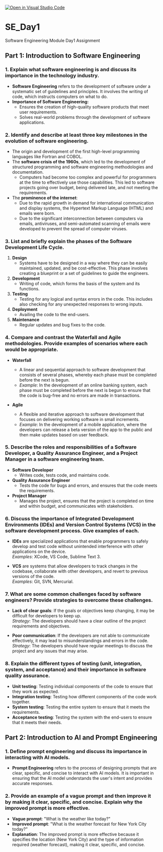 [![Open in Visual Studio Code](https://classroom.github.com/assets/open-in-vscode-2e0aaae1b6195c2367325f4f02e2d04e9abb55f0b24a779b69b11b9e10269abc.svg)](https://classroom.github.com/online_ide?assignment_repo_id=18337884&assignment_repo_type=AssignmentRepo)

# SE_Day1

Software Engineering Module Day1 Assignment

## Part 1: Introduction to Software Engineering

### 1. Explain what software engineering is and discuss its importance in the technology industry.

- **Software Engineering** refers to the development of software under a systematic set of guidelines and principles. It involves the writing of code, which instructs computers on what to do.
- **Importance of Software Engineering:**
  - Ensures the creation of high-quality software products that meet user requirements.
  - Solves real-world problems through the development of software applications.

### 2. Identify and describe at least three key milestones in the evolution of software engineering.

- The origin and development of the first high-level programming languages like Fortran and COBOL.
- The **software crisis of the 1960s**, which led to the development of structured programming and software engineering methodologies and documentation.
  - Computers had become too complex and powerful for programmers at the time to effectively use those capabilities. This led to software projects going over budget, being delivered late, and not meeting the requirements.
- The **prominence of the internet**:
  - Due to the rapid growth in demand for international communication and display systems, the Hypertext Markup Language (HTML) and emails were born.
  - Due to the significant interconnection between computers via emails, antiviruses, and semi-automated scanning of emails were developed to prevent the spread of computer viruses.

### 3. List and briefly explain the phases of the Software Development Life Cycle.

1. **Design**
   - Systems have to be designed in a way where they can be easily maintained, updated, and be cost-effective. This phase involves creating a blueprint or a set of guidelines to guide the engineers.
2. **Development**
   - Writing of code, which forms the basis of the system and its functions.
3. **Testing**
   - Testing for any logical and syntax errors in the code. This includes also checking for any unexpected responses to wrong inputs.
4. **Deployment**
   - Availing the code to the end-users.
5. **Maintenance**
   - Regular updates and bug fixes to the code.

### 4. Compare and contrast the Waterfall and Agile methodologies. Provide examples of scenarios where each would be appropriate.

- **Waterfall**
  - A linear and sequential approach to software development that consists of several phases, whereby each phase must be completed before the next is begun.
  - *Example*: In the development of an online banking system, each phase must be completed before the next is begun to ensure that the code is bug-free and no errors are made in transactions.
  
- **Agile**
  - A flexible and iterative approach to software development that focuses on delivering working software in small increments.
  - *Example*: In the development of a mobile application, where the developers can release a beta version of the app to the public and then make updates based on user feedback.

### 5. Describe the roles and responsibilities of a Software Developer, a Quality Assurance Engineer, and a Project Manager in a software engineering team.

- **Software Developer**
  - Writes code, tests code, and maintains code.
- **Quality Assurance Engineer**
  - Tests the code for bugs and errors, and ensures that the code meets the requirements.
- **Project Manager**
  - Manages the project, ensures that the project is completed on time and within budget, and communicates with stakeholders.

### 6. Discuss the importance of Integrated Development Environments (IDEs) and Version Control Systems (VCS) in the software development process. Give examples of each.

- **IDEs** are specialized applications that enable programmers to safely develop and test code without unintended interference with other applications on the device.  
  *Examples*: XCode, VS Code, Sublime Text 3.
  
- **VCS** are systems that allow developers to track changes in the codebase, collaborate with other developers, and revert to previous versions of the code.  
  *Examples*: Git, SVN, Mercurial.

### 7. What are some common challenges faced by software engineers? Provide strategies to overcome these challenges.

- **Lack of clear goals**: If the goals or objectives keep changing, it may be difficult for developers to keep up.  
  *Strategy*: The developers should have a clear outline of the project requirements and objectives.
  
- **Poor communication**: If the developers are not able to communicate effectively, it may lead to misunderstandings and errors in the code.  
  *Strategy*: The developers should have regular meetings to discuss the project and any issues that may arise.

### 8. Explain the different types of testing (unit, integration, system, and acceptance) and their importance in software quality assurance.

- **Unit testing**: Testing individual components of the code to ensure that they work as expected.
- **Integration testing**: Testing how different components of the code work together.
- **System testing**: Testing the entire system to ensure that it meets the requirements.
- **Acceptance testing**: Testing the system with the end-users to ensure that it meets their needs.


## Part 2: Introduction to AI and Prompt Engineering

### 1. Define prompt engineering and discuss its importance in interacting with AI models.

- **Prompt Engineering** refers to the process of designing prompts that are clear, specific, and concise to interact with AI models. It is important in ensuring that the AI model understands the user's intent and provides accurate responses.

### 2. Provide an example of a vague prompt and then improve it by making it clear, specific, and concise. Explain why the improved prompt is more effective.

- **Vague prompt**: "What is the weather like today?"
- **Improved prompt**: "What is the weather forecast for New York City today?"
- **Explanation**: The improved prompt is more effective because it specifies the location (New York City) and the type of information required (weather forecast), making it clear, specific, and concise.
